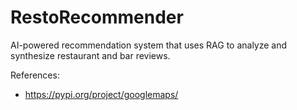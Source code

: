 # RestoRecommender
AI-powered recommendation system that uses RAG to analyze and synthesize restaurant and bar reviews.


References:
- https://pypi.org/project/googlemaps/